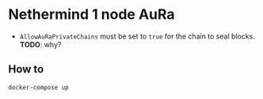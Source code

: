 # Nethermind 1 node AuRa

- `AllowAuRaPrivateChains` must be set to `true` for the chain to seal blocks. **TODO**: why?

## How to

```
docker-compose up
```
